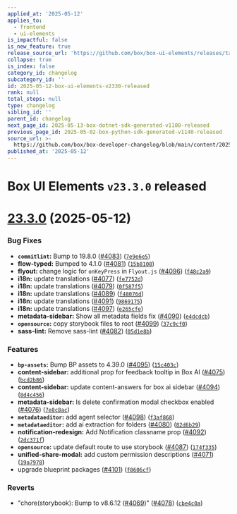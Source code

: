 ```yaml
---
applied_at: '2025-05-12'
applies_to:
  - frontend
  - ui-elements
is_impactful: false
is_new_feature: true
release_source_url: 'https://github.com/box/box-ui-elements/releases/tag/v23.3.0'
collapse: true
is_index: false
category_id: changelog
subcategory_id: ''
id: 2025-05-12-box-ui-elements-v2330-released
rank: null
total_steps: null
type: changelog
sibling_id: ''
parent_id: changelog
next_page_id: 2025-05-13-box-dotnet-sdk-generated-v1100-released
previous_page_id: 2025-05-02-box-python-sdk-generated-v1140-released
source_url: >-
  https://github.com/box/box-developer-changelog/blob/main/content/2025/05-12-box-ui-elements-v2330-released.md
published_at: '2025-05-12'
---
```

# Box UI Elements `v23.3.0` released

# [23.3.0][1] (2025-05-12)

### Bug Fixes

* **`commitlint`:** Bump to 19.8.0 ([#4083][2]) ([`7e9e6e5`][3])
* **flow-typed:** Bumped to 4.1.0 ([#4081][4]) ([`15b8108`][5])
* **flyout:** change logic for `onKeyPress` in `Flyout.js` ([#4096][6]) ([`f48c2a9`][7])
* **i18n:** update translations ([#4077][8]) ([`fe7752d`][9])
* **i18n:** update translations ([#4079][10]) ([`0f587f5`][11])
* **i18n:** update translations ([#4089][12]) ([`f48076d`][13])
* **i18n:** update translations ([#4091][14]) ([`9869175`][15])
* **i18n:** update translations ([#4097][16]) ([`e265cfe`][17])
* **metadata-sidebar:** Show all metadata fields fix ([#4090][18]) ([`e4dcdcb`][19])
* **`opensource`:** copy storybook files to root ([#4099][20]) ([`37c9cf0`][21])
* **sass-lint:** Remove sass-lint ([#4082][22]) ([`05d1e8b`][23])

### Features

* **`bp-assets`:** Bump BP assets to 4.39.0 ([#4095][24]) ([`15c403c`][25])
* **content-sidebar:** additional prop for feedback tooltip in Box AI ([#4075][26]) ([`bcd2b86`][27])
* **content-sidebar:** update content-answers for box ai sidebar ([#4094][28]) ([`8d4c456`][29])
* **metadata-sidebar:** Is delete confirmation modal checkbox enabled ([#4076][30]) ([`7e8c8ac`][31])
* **`metadataeditor`:** add agent selector ([#4098][32]) ([`f3af868`][33])
* **`metadataeditor`:** add ai extraction for folders ([#4080][34]) ([`82d6b29`][35])
* **notification-redesign:** Add Notification classname prop ([#4092][36]) ([`2dc371f`][37])
* **`opensource`:** update default route to use storybook ([#4087][38]) ([`174f335`][39])
* **unified-share-modal:** add custom permission descriptions ([#4071][40]) ([`19a7978`][41])
* upgrade blueprint packages ([#4101][42]) ([`f8606cf`][43])

### Reverts

* "chore(storybook): Bump to v8.6.12 ([#4069][44])" ([#4078][45]) ([`cbe4c0a`][46])

[1]: https://github.com/box/box-ui-elements/compare/v23.2.0...v23.3.0

[2]: https://github.com/box/box-ui-elements/issues/4083

[3]: https://github.com/box/box-ui-elements/commit/7e9e6e5ef30eb080313276f8549337710ecd875f

[4]: https://github.com/box/box-ui-elements/issues/4081

[5]: https://github.com/box/box-ui-elements/commit/15b81086caf692986717f34e259d745fb6c34b04

[6]: https://github.com/box/box-ui-elements/issues/4096

[7]: https://github.com/box/box-ui-elements/commit/f48c2a92d8df6d731965dfa0d60d93c05f0c8e80

[8]: https://github.com/box/box-ui-elements/issues/4077

[9]: https://github.com/box/box-ui-elements/commit/fe7752d809f4946040bf18dec4a8a980b22c908e

[10]: https://github.com/box/box-ui-elements/issues/4079

[11]: https://github.com/box/box-ui-elements/commit/0f587f522e1904b37fccf25bdfff98d1c3252aea

[12]: https://github.com/box/box-ui-elements/issues/4089

[13]: https://github.com/box/box-ui-elements/commit/f48076d2cf967283dd5c9af95540ac1743a6ab71

[14]: https://github.com/box/box-ui-elements/issues/4091

[15]: https://github.com/box/box-ui-elements/commit/986917536c15345378b64bfc9e66d47ade83b930

[16]: https://github.com/box/box-ui-elements/issues/4097

[17]: https://github.com/box/box-ui-elements/commit/e265cfef405c9644863c612a72158dac0bc2c439

[18]: https://github.com/box/box-ui-elements/issues/4090

[19]: https://github.com/box/box-ui-elements/commit/e4dcdcb1ef5b9247b69b4b0666ac68c9ad82f6b2

[20]: https://github.com/box/box-ui-elements/issues/4099

[21]: https://github.com/box/box-ui-elements/commit/37c9cf06da4d17006f053cedbef6d4fedec09ed5

[22]: https://github.com/box/box-ui-elements/issues/4082

[23]: https://github.com/box/box-ui-elements/commit/05d1e8b9f094b35dc0494c09f30777be6cd4ce2c

[24]: https://github.com/box/box-ui-elements/issues/4095

[25]: https://github.com/box/box-ui-elements/commit/15c403c402e135ff9f5f73da011633d6ac923e3d

[26]: https://github.com/box/box-ui-elements/issues/4075

[27]: https://github.com/box/box-ui-elements/commit/bcd2b8698106ab5c03dcd44be7a948ab4a5cf203

[28]: https://github.com/box/box-ui-elements/issues/4094

[29]: https://github.com/box/box-ui-elements/commit/8d4c456dae84978341c3af572c81299ead047b9b

[30]: https://github.com/box/box-ui-elements/issues/4076

[31]: https://github.com/box/box-ui-elements/commit/7e8c8ac824f53c9264e939ba396369412150e5d0

[32]: https://github.com/box/box-ui-elements/issues/4098

[33]: https://github.com/box/box-ui-elements/commit/f3af86837955e4ff7ebb0d3a938538139d9eeabf

[34]: https://github.com/box/box-ui-elements/issues/4080

[35]: https://github.com/box/box-ui-elements/commit/82d6b29c40b1c70eae027d084396600aae36fdeb

[36]: https://github.com/box/box-ui-elements/issues/4092

[37]: https://github.com/box/box-ui-elements/commit/2dc371fa6ea1a6a70dfd4f0fec05925fd581b7b3

[38]: https://github.com/box/box-ui-elements/issues/4087

[39]: https://github.com/box/box-ui-elements/commit/174f335b7bd80f1b75a03441a3e14afb50f3e82d

[40]: https://github.com/box/box-ui-elements/issues/4071

[41]: https://github.com/box/box-ui-elements/commit/19a7978121ac005cecd8643584076d4f2f1864ee

[42]: https://github.com/box/box-ui-elements/issues/4101

[43]: https://github.com/box/box-ui-elements/commit/f8606cf689b1468ebec5948e018bfa86b237705f

[44]: https://github.com/box/box-ui-elements/issues/4069

[45]: https://github.com/box/box-ui-elements/issues/4078

[46]: https://github.com/box/box-ui-elements/commit/cbe4c0a22d3526f6090d8c67bce38dcb9d5a4772